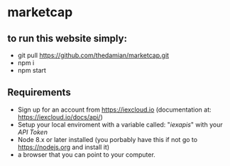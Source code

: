 # marketcap

## to run this website simply:
- git pull https://github.com/thedamian/marketcap.git
- npm i 
- npm start

## Requirements
- Sign up for an account from https://iexcloud.io (documentation at: https://iexcloud.io/docs/api/)
- Setup your local enviroment with a variable called: "*iexapis*" with your *API Token*
- Node 8.x or later installed (you porbably have this if not go to https://nodejs.org and install it)
- a browser that you can point to your computer.


